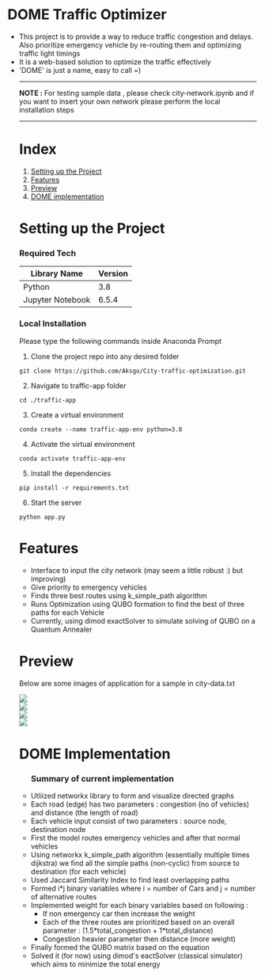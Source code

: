 
# DOME Traffic Optimizer
<ul>
<li>This project is to provide a way to reduce traffic congestion and delays. Also prioritize emergency vehicle by re-routing them and optimizing traffic light timings</li>
<li>It is a web-based solution to  optimize the traffic effectively</li>
<li>'DOME' is just a name, easy to call =)</li>
<hr>
<b>NOTE :</b> For testing sample data , please check city-network.ipynb and if you want to insert your own network please perform the local installation steps
<hr>

# Index
1. [Setting up the Project](#setting-up-the-project)
2. [Features](#features)
3. [Preview](#preview)
4. [DOME implementation](#dome-implementation)

# Setting up the Project
<h3>Required Tech</h3>
<table>
    <thead>
        <tr>
            <th>Library Name</th>
            <th>Version</th>
        </tr>
    </thead>
    <tbody>
      <tr>
        <td>Python</td>
        <td>3.8</td>
      </tr>
      <tr>
        <td>Jupyter Notebook</td>
        <td>6.5.4</td>
      </tr>
    </tbody>
</table>
<h3>Local Installation</h3>
<p>Please type the following commands inside Anaconda Prompt</p>

1. Clone the project repo into any desired folder

```
git clone https://github.com/Aksgo/City-traffic-optimization.git
```

2. Navigate to traffic-app folder

```
cd ./traffic-app
```

3. Create a virtual environment

```
conda create --name traffic-app-env python=3.8
```

4. Activate the virtual environment
```
conda activate traffic-app-env
```

5. Install the dependencies
```
pip install -r requirements.txt
```

6. Start the server
```
python app.py
```

# Features

<ul>
  <li>Interface to input the city network (may seem a little robust :) but improving)</li>
  <li>Give priority to emergency vehicles</li>
  <li>Finds three best routes using k_simple_path algorithm</li>
  <li>Runs Optimization using QUBO formation to find the best of three paths for each Vehicle</li>
  <li>Currently, using dimod exactSolver to simulate solving of QUBO on a Quantum Annealer</li>
</ul>

# Preview
<p>Below are some images of application for a sample in city-data.txt</p>
<div><img src="https://github.com/user-attachments/assets/ff7224e4-44d7-4758-8442-3fe12f58cee3"></div>
<div><img src="https://github.com/user-attachments/assets/42666526-1be2-4d93-ab98-3541dd9c7529"></div>
<div><img src="https://github.com/user-attachments/assets/6c9ca9e8-389e-413d-a7cd-a5ffac043226"></div>
<div><img src="https://github.com/user-attachments/assets/792d8115-91fa-4c20-876f-bcf6ce6046e7"></div>

# DOME Implementation
<ul>
    <h3>Summary of current implementation</h3>
    <li>Utliized networkx library to form and visualize directed graphs</li>
    <li>Each road (edge) has two parameters : congestion (no of vehicles) and distance (the length of road)</li>
    <li>Each vehicle input consist of two parameters : source node, destination node</li>
    <li>First the model routes emergency vehicles and after that normal vehicles</li>
    <li>Using networkx k_simple_path algorithm (essentially multiple times dijkstra) we find all the simple paths (non-cyclic) from source to destination (for each vehicle)</li>
    <li>Used Jaccard Similarity Index to find least overlapping paths</li>
    <li>Formed i*j binary variables where i = number of Cars and j = number of alternative routes</li>
    <li>Implemented weight for each binary variables based on following :
    <ul>
      <li>If non emergency car then increase the weight</li>
      <li>Each of the three routes are prioritized based on an overall parameter : (1.5*total_congestion + 1*total_distance)</li>
      <li>Congestion heavier parameter then distance (more weight)</li>
    </ul>
    </li>
    <li>Finally formed the QUBO matrix based on the equation</li>
    <li>Solved it (for now) using dimod's eactSolver (classical simulator) which aims to minimize the total energy</li>
</ul>

